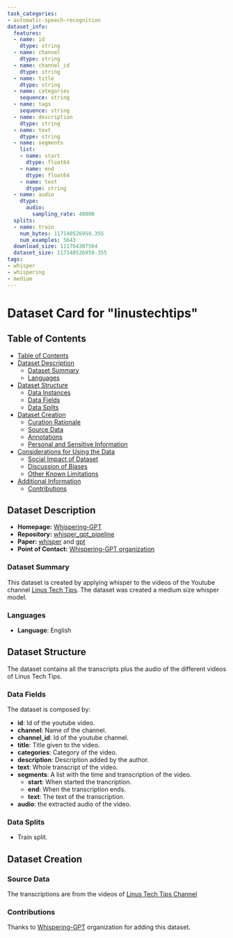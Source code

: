 ```yaml
---
task_categories:
- automatic-speech-recognition
dataset_info:
  features:
  - name: id
    dtype: string
  - name: channel
    dtype: string
  - name: channel_id
    dtype: string
  - name: title
    dtype: string
  - name: categories
    sequence: string
  - name: tags
    sequence: string
  - name: description
    dtype: string
  - name: text
    dtype: string
  - name: segments
    list:
    - name: start
      dtype: float64
    - name: end
      dtype: float64
    - name: text
      dtype: string
  - name: audio
    dtype: 
      audio:
        sampling_rate: 48000
  splits:
  - name: train
    num_bytes: 117140526959.355
    num_examples: 5643
  download_size: 111764307564
  dataset_size: 117140526959.355
tags:
- whisper
- whispering
- medium
---
```

# Dataset Card for "linustechtips"

## Table of Contents
- [Table of Contents](#table-of-contents)
- [Dataset Description](#dataset-description)
  - [Dataset Summary](#dataset-summary)
  - [Languages](#languages)
- [Dataset Structure](#dataset-structure)
  - [Data Instances](#data-instances)
  - [Data Fields](#data-fields)
  - [Data Splits](#data-splits)
- [Dataset Creation](#dataset-creation)
  - [Curation Rationale](#curation-rationale)
  - [Source Data](#source-data)
  - [Annotations](#annotations)
  - [Personal and Sensitive Information](#personal-and-sensitive-information)
- [Considerations for Using the Data](#considerations-for-using-the-data)
  - [Social Impact of Dataset](#social-impact-of-dataset)
  - [Discussion of Biases](#discussion-of-biases)
  - [Other Known Limitations](#other-known-limitations)
- [Additional Information](#additional-information)
  - [Contributions](#contributions)

## Dataset Description

- **Homepage:** [Whispering-GPT](https://github.com/matallanas/whisper_gpt_pipeline)
- **Repository:** [whisper_gpt_pipeline](https://github.com/matallanas/whisper_gpt_pipeline)
- **Paper:** [whisper](https://cdn.openai.com/papers/whisper.pdf) and [gpt](https://s3-us-west-2.amazonaws.com/openai-assets/research-covers/language-unsupervised/language_understanding_paper.pdf)
- **Point of Contact:** [Whispering-GPT organization](https://huggingface.co/Whispering-GPT)

### Dataset Summary

This dataset is created by applying whisper to the videos of the Youtube channel [Linus Tech Tips](https://www.youtube.com/channel/UCXuqSBlHAE6Xw-yeJA0Tunw). The dataset was created a medium size whisper model.

### Languages

- **Language**: English

## Dataset Structure

The dataset contains all the transcripts plus the audio of the different videos of Linus Tech Tips.

### Data Fields

The dataset is composed by:
- **id**: Id of the youtube video.
- **channel**: Name of the channel.
- **channel\_id**: Id of the youtube channel.
- **title**: Title given to the video.
- **categories**: Category of the video.
- **description**: Description added by the author.
- **text**: Whole transcript of the video.
- **segments**: A list with the time and transcription of the video.
  - **start**: When started the trancription.
  - **end**: When the transcription ends.
  - **text**: The text of the transcription.
- **audio**: the extracted audio of the video.
### Data Splits
- Train split.
## Dataset Creation
### Source Data
The transcriptions are from the videos of [Linus Tech Tips Channel](https://www.youtube.com/channel/UCXuqSBlHAE6Xw-yeJA0Tunw)
### Contributions
Thanks to [Whispering-GPT](https://huggingface.co/Whispering-GPT) organization for adding this dataset.